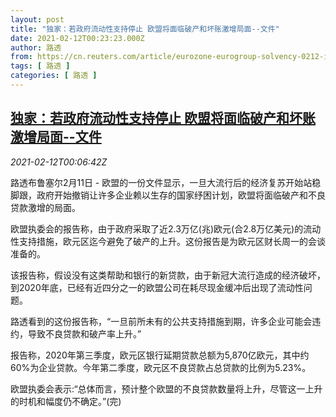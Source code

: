 ```yaml
---
layout: post
title: "独家：若政府流动性支持停止 欧盟将面临破产和坏账激增局面--文件"
date: 2021-02-12T00:23:23.000Z
author: 路透
from: https://cn.reuters.com/article/eurozone-eurogroup-solvency-0212-idCNKBS2AC00G
tags: [ 路透 ]
categories: [ 路透 ]
---
```

<!--1613089403000-->
[独家：若政府流动性支持停止 欧盟将面临破产和坏账激增局面--文件](https://cn.reuters.com/article/eurozone-eurogroup-solvency-0212-idCNKBS2AC00G)
------

<div>
<div><i>2021-02-12T00:06:42Z</i></div><p>路透布鲁塞尔2月11日 - 欧盟的一份文件显示，一旦大流行后的经济复苏开始站稳脚跟，政府开始撤销让许多企业赖以生存的国家纾困计划，欧盟将面临破产和不良贷款激增的局面。</p><p>欧盟执委会的报告称，由于政府采取了近2.3万亿(兆)欧元(合2.8万亿美元)的流动性支持措施，欧元区迄今避免了破产的上升。这份报告是为欧元区财长周一的会谈准备的。</p><p>该报告称，假设没有这类帮助和银行的新贷款，由于新冠大流行造成的经济破坏，到2020年底，已经有近四分之一的欧盟公司在耗尽现金缓冲后出现了流动性问题。</p><p>路透看到的这份报告称，“一旦前所未有的公共支持措施到期，许多企业可能会违约，导致不良贷款和破产率上升。”</p><p>报告称，2020年第三季度，欧元区银行延期贷款总额为5,870亿欧元，其中约60%为企业贷款。今年第二季度，欧元区不良贷款占总贷款的比例为5.23%。</p><p>欧盟执委会表示:“总体而言，预计整个欧盟的不良贷款数量将上升，尽管这一上升的时机和幅度仍不确定。”(完)</p>
</div>

